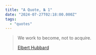 ```yaml
---
title: "A Quote, № 1"
date: "2024-07-27T02:18:00.000Z"
tags: 
  - "quotes"
---
```


> We work to become, not to acquire.
> 
> [Elbert Hubbard](https://en.wikipedia.org/wiki/Elbert_Hubbard)
